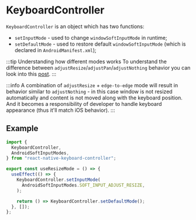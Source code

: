 # KeyboardController

`KeyboardController` is an object which has two functions:

- `setInputMode` - used to change `windowSoftInputMode` in runtime;
- `setDefaultMode` - used to restore default `windowSoftInputMode` (which is declared in `AndroidManifest.xml`);

:::tip Understanding how different modes works
To understand the difference between `adjustResize`/`adjustPan`/`adjustNothing` behavior you can look into this [post](https://stackoverflow.com/questions/17410499/difference-between-adjustresize-and-adjustpan-in-android/71301500#71301500).
:::

:::info
A combination of `adjustResize` + `edge-to-edge` mode will result in behavior similar to `adjustNothing` - in this case window is not resized automatically and content is not moved along with the keyboard position. And it becomes a responsibility of developer to handle keyboard appearance (thus it'll match iOS behavior).
:::

## Example

```ts
import {
  KeyboardController,
  AndroidSoftInputModes,
} from "react-native-keyboard-controller";

export const useResizeMode = () => {
  useEffect(() => {
    KeyboardController.setInputMode(
      AndroidSoftInputModes.SOFT_INPUT_ADJUST_RESIZE,
    );

    return () => KeyboardController.setDefaultMode();
  }, []);
};
```
